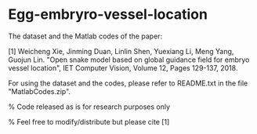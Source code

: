 # Egg-embryro-vessel-location
The dataset and the Matlab codes of the paper: 

[1] Weicheng Xie, Jinming Duan, Linlin Shen, Yuexiang Li, Meng Yang, Guojun Lin. "Open snake model based on global guidance field for embryo vessel location", IET Computer Vision, Volume 12, Pages 129-137, 2018.

For using the dataset and the codes, please refer to README.txt in the file "MatlabCodes.zip".

% Code released as is for research purposes only

% Feel free to modify/distribute but please cite [1]
